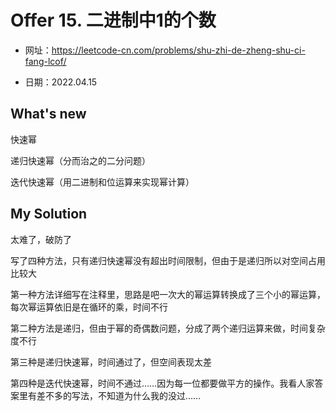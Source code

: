 # Offer 15. 二进制中1的个数
- 网址：https://leetcode-cn.com/problems/shu-zhi-de-zheng-shu-ci-fang-lcof/

- 日期：2022.04.15



## What's new

快速幂

递归快速幂（分而治之的二分问题）

迭代快速幂（用二进制和位运算来实现幂计算）



## My Solution

太难了，破防了

写了四种方法，只有递归快速幂没有超出时间限制，但由于是递归所以对空间占用比较大

第一种方法详细写在注释里，思路是吧一次大的幂运算转换成了三个小的幂运算，每次幂运算依旧是在循环的乘，时间不行

第二种方法是递归，但由于幂的奇偶数问题，分成了两个递归运算来做，时间复杂度不行

第三种是递归快速幂，时间通过了，但空间表现太差

第四种是迭代快速幂，时间不通过……因为每一位都要做平方的操作。我看人家答案里有差不多的写法，不知道为什么我的没过……

